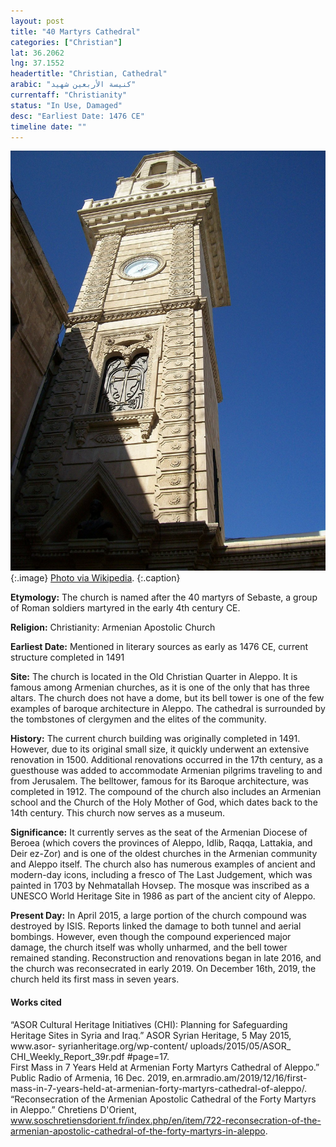 ```yaml
---
layout: post
title: "40 Martyrs Cathedral"
categories: ["Christian"]
lat: 36.2062
lng: 37.1552
headertitle: "Christian, Cathedral"
arabic: "كنيسة الأربعين شهيد"
currentaff: "Christianity"
status: "In Use, Damaged"
desc: "Earliest Date: 1476 CE"
timeline date: ""
---
```

![40 Martyrs Cathedral](images/forty.jpeg)
   {:.image}
[Photo via Wikipedia](https://en.wikipedia.org/wiki/Forty_Martyrs_Cathedral#/media/File:Forty_Martyrs_Cathedral_of_Aleppo,_the_belfry.jpg).
   {:.caption}

**Etymology:** The church is named after the 40 martyrs of Sebaste, a group of Roman soldiers martyred in the early 4th century CE. 

**Religion:** Christianity: Armenian Apostolic Church 

**Earliest Date:** Mentioned in literary sources as early as 1476 CE, current structure completed in 1491

**Site:** The church is located in the Old Christian Quarter in Aleppo. It is famous among Armenian churches, as it is one of the only that has three altars. The church does not have a dome, but its bell tower is one of the few examples of baroque architecture in Aleppo. The cathedral is surrounded by the tombstones of clergymen and the elites of the community.

**History:** The current church building was originally completed in 1491. However, due to its original small size, it quickly underwent an extensive renovation in 1500. Additional renovations occurred in the 17th century, as a guesthouse was added to accommodate Armenian pilgrims traveling to and from Jerusalem. The belltower, famous for its Baroque architecture, was completed in 1912. The compound of the church also includes an Armenian school and the Church of the Holy Mother of God, which dates back to the 14th century. This church now serves as a museum. 

**Significance:** It currently serves as the seat of the Armenian Diocese of Beroea (which covers the provinces of Aleppo, Idlib, Raqqa, Lattakia, and Deir ez-Zor) and is one of the oldest churches in the Armenian community and Aleppo itself. The church also has numerous examples of ancient and modern-day icons, including a fresco of The Last Judgement, which was painted in 1703 by Nehmatallah Hovsep. The mosque was inscribed as a UNESCO World Heritage Site in 1986 as part of the ancient city of Aleppo.

**Present Day:** In April 2015, a large portion of the church compound was destroyed by ISIS. Reports linked the damage to both tunnel and aerial bombings. However, even though the compound experienced major damage, the church itself was wholly unharmed, and the bell tower remained standing. Reconstruction and renovations began in late 2016, and the church was reconsecrated in early 2019. On December 16th, 2019, the church held its first mass in seven years. 

#### Works cited

“ASOR Cultural Heritage Initiatives (CHI): Planning for Safeguarding Heritage Sites in Syria and Iraq.” ASOR Syrian Heritage, 5 May 2015, www.asor- syrianheritage.org/wp-content/ uploads/2015/05/ASOR_ CHI_Weekly_Report_39r.pdf #page=17.  
First Mass in 7 Years Held at Armenian Forty Martyrs Cathedral of Aleppo.” Public Radio of Armenia, 16 Dec. 2019, en.armradio.am/2019/12/16/first-mass-in-7-years-held-at-armenian-forty-martyrs-cathedral-of-aleppo/.  
“Reconsecration of the Armenian Apostolic Cathedral of the Forty Martyrs in Aleppo.” Chretiens D'Orient, www.soschretiensdorient.fr/index.php/en/item/722-reconsecration-of-the-armenian-apostolic-cathedral-of-the-forty-martyrs-in-aleppo.

